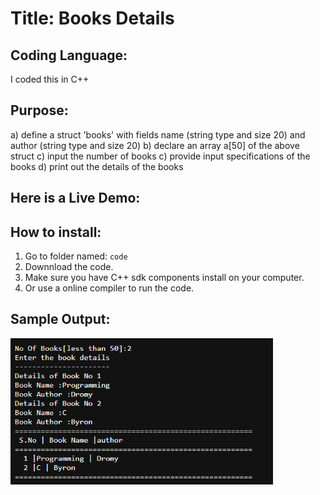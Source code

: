 # Title: Books Details

## Coding Language: 
I coded this in C++

## Purpose: 
a) define a struct 'books' with fields name (string type and size 20) and author (string type and size 20)
b) declare an array a[50] of the above struct
c) input the number of books 
c) provide input specifications of the books 
d) print out the details of the books

## Here is a Live Demo:

## How to install:
1. Go to folder named: `code`
2. Downnload the code.
3. Make sure you have C++ sdk components install on your computer.
4. Or use a online compiler to run the code.

## Sample Output:
<img src="pic1.png" width="420">
